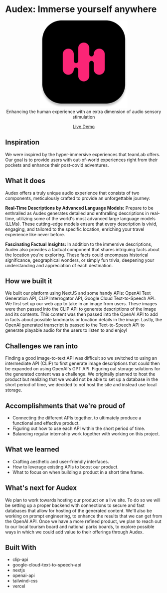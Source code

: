 # Audex: Immerse yourself anywhere

<center>
  <img src="./public/mainIcon.png" alt="Audex Main Icon" width="280">
</center>

<center>Enhancing the human experience with an extra dimension of audio sensory stimulation</center>

<p align="center">
  <a href="https://audex.vercel.app">Live Demo</a>
</p>

## Inspiration

We were inspired by the hyper-immersive experiences that teamLab offers. Our goal is to provide users with out-of-world experiences right from their pockets and enhance their post-covid adventures.

## What it does

Audex offers a truly unique audio experience that consists of two components, meticulously crafted to provide an unforgettable journey:

**Real-Time Descriptions by Advanced Language Models:** Prepare to be enthralled as Audex generates detailed and enthralling descriptions in real-time, utilizing some of the world's most advanced large language models (LLMs). These cutting-edge models ensure that every description is vivid, engaging, and tailored to the specific location, enriching your travel experience like never before.

**Fascinating Factual Insights:** In addition to the immersive descriptions, Audex also provides a factual component that shares intriguing facts about the location you're exploring. These facts could encompass historical significance, geographical wonders, or simply fun trivia, deepening your understanding and appreciation of each destination.

## How we built it

We built our platform using NextJS and some handy APIs: OpenAI Text Generation API, CLIP Interrogator API, Google Cloud Text-to-Speech API. We first set up our web app to take in an image from users. These images were then passed into the CLIP API to generate descriptions of the image and its contents. This content was then passed into the OpenAI API to add in facts about possible landmarks or location details in the image. Lastly, the OpenAI generated transcript is passed to the Text-to-Speech API to generate playable audio for the users to listen to and enjoy!

## Challenges we ran into

Finding a good image-to-text API was difficult so we switched to using an intermediate API (CLIP) to first generate image descriptions that could then be expanded on using OpenAI's GPT API. Figuring out storage solutions for the generated content was a challenge. We originally planned to host the product but realizing that we would not be able to set up a database in the short period of time, we decided to not host the site and instead use local storage.

## Accomplishments that we're proud of

- Connecting the different APIs together, to ultimately produce a functional and effective product.
- Figuring out how to use each API within the short period of time.
- Balancing regular internship work together with working on this project.

## What we learned

- Crafting aesthetic and user-friendly interfaces.
- How to leverage existing APIs to boost our product.
- What to focus on when building a product in a short time frame.

## What's next for Audex

We plan to work towards hosting our product on a live site. To do so we will be setting up a proper backend with connections to secure and fast databases that allow for hosting of the generated content. We'll also be working on prompt engineering, to enhance the results that we can get from the OpenAI API. Once we have a more refined product, we plan to reach out to our local tourism board and national parks boards, to explore possible ways in which we could add value to their offerings through Audex.

## Built With

- clip-api
- google-cloud-text-to-speech-api
- nextjs
- openai-api
- tailwind-css
- vercel
